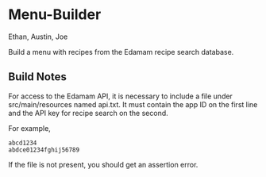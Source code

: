 # Menu-Builder
Ethan, Austin, Joe

Build a menu with recipes from the Edamam recipe search database.

## Build Notes
For access to the Edamam API, it is necessary to include a file under src/main/resources named api.txt.
It must contain the app ID on the first line and the API key for recipe search on the second.

For example,
```
abcd1234
abdce01234fghij56789
```

If the file is not present, you should get an assertion error.
